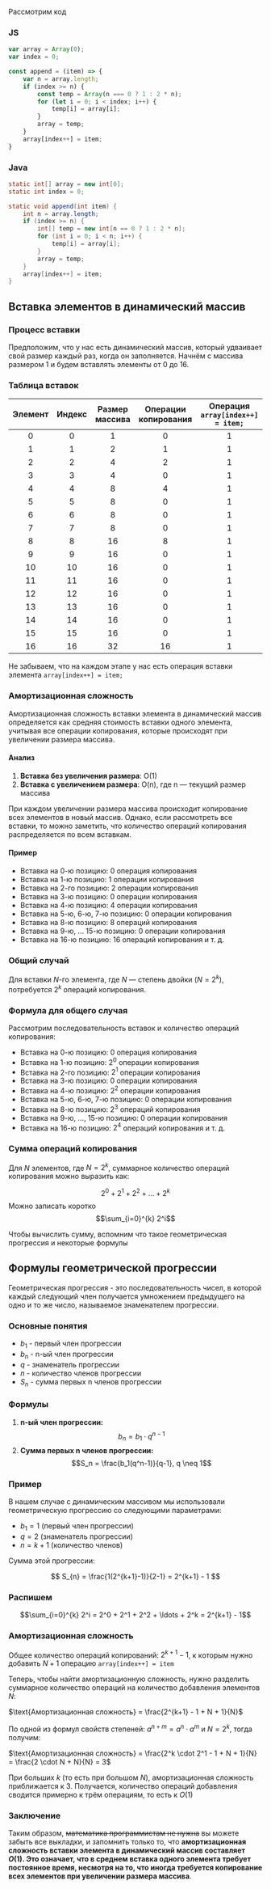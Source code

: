 
Рассмотрим код

### JS
```js
var array = Array(0);
var index = 0;

const append = (item) => {
    var n = array.length;
    if (index >= n) {
        const temp = Array(n === 0 ? 1 : 2 * n);
        for (let i = 0; i < index; i++) {
            temp[i] = array[i];
        }
        array = temp;
    }
    array[index++] = item;
}
```

### Java
```java
static int[] array = new int[0];
static int index = 0;

static void append(int item) {
    int n = array.length;
    if (index >= n) {
        int[] temp = new int[n == 0 ? 1 : 2 * n];
        for (int i = 0; i < n; i++) {
            temp[i] = array[i];
        }
        array = temp;
    }
    array[index++] = item;
}
```

## Вставка элементов в динамический массив

### Процесс вставки

Предположим, что у нас есть динамический массив, который удваивает свой размер каждый раз, когда он заполняется. Начнём с массива размером 1 и будем вставлять элементы от 0 до 16.

### Таблица вставок

| Элемент | Индекс | Размер массива | Операции копирования | Операция `array[index++] = item;` |
|:-------:|:------:|:--------------:|:--------------------:|:---------------------------------:|
|    0    |   0    |       1        |          0           |                 1                 |
|    1    |   1    |       2        |          1           |                 1                 |
|    2    |   2    |       4        |          2           |                 1                 |
|    3    |   3    |       4        |          0           |                 1                 |
|    4    |   4    |       8        |          4           |                 1                 |
|    5    |   5    |       8        |          0           |                 1                 |
|    6    |   6    |       8        |          0           |                 1                 |
|    7    |   7    |       8        |          0           |                 1                 |
|    8    |   8    |       16       |          8           |                 1                 |
|    9    |   9    |       16       |          0           |                 1                 |
|   10    |   10   |       16       |          0           |                 1                 |
|   11    |   11   |       16       |          0           |                 1                 |
|   12    |   12   |       16       |          0           |                 1                 |
|   13    |   13   |       16       |          0           |                 1                 |
|   14    |   14   |       16       |          0           |                 1                 |
|   15    |   15   |       16       |          0           |                 1                 |
|   16    |   16   |       32       |          16          |                 1                 |

Не забываем, что на каждом этапе у нас есть операция вставки элемента `array[index++] = item;`

### Амортизационная сложность

Амортизационная сложность вставки элемента в динамический массив определяется как средняя стоимость вставки одного элемента, учитывая все операции копирования, которые происходят при увеличении размера массива.

#### Анализ

1. **Вставка без увеличения размера**: O(1)
2. **Вставка с увеличением размера**: O(n), где n — текущий размер массива

При каждом увеличении размера массива происходит копирование всех элементов в новый массив. Однако, если рассмотреть все вставки, то можно заметить, что количество операций копирования распределяется по всем вставкам.

#### Пример

- Вставка на 0-ю позицию: 0 операция копирования
- Вставка на 1-ю позицию: 1 операции копирования
- Вставка на 2-го позицию: 2 операции копирования
- Вставка на 3-ю позицию: 0 операции копирования
- Вставка на 4-ю позицию: 4 операции копирования
- Вставка на 5-ю, 6-ю, 7-ю позицию: 0 операции копирования
- Вставка на 8-ю позицию: 8 операций копирования
- Вставка на 9-ю, ... 15-ю позицию: 0 операции копирования
- Вставка на 16-ю позицию: 16 операций копирования
и т. д.

### Общий случай

Для вставки $N$-го элемента, где $N$ — степень двойки ($N = 2^k$), потребуется $2^k$ операций копирования.

### Формула для общего случая

Рассмотрим последовательность вставок и количество операций копирования:

- Вставка на 0-ю позицию: 0 операция копирования
- Вставка на 1-ю позицию: $2^0$ операции копирования
- Вставка на 2-го позицию: $2^1$ операции копирования
- Вставка на 3-ю позицию: 0 операции копирования
- Вставка на 4-ю позицию: $2^2$ операции копирования
- Вставка на 5-ю, 6-ю, 7-ю позицию: 0 операции копирования
- Вставка на 8-ю позицию: $2^3$ операций копирования
- Вставка на 9-ю, ..., 15-ю позицию: 0 операции копирования
- Вставка на 16-ю позицию: $2^4$ операций копирования
и т. д.

### Сумма операций копирования

Для $N$ элементов, где $N = 2^k$, суммарное количество операций копирования можно выразить как: 

$$2^0 + 2^1 + 2^2 + \ldots + 2^k$$
Можно записать коротко
$$\sum_{i=0}^{k} 2^i$$


Чтобы вычислить сумму, вспомним что такое геометрическая прогрессия и некоторые формулы
## Формулы геометрической прогрессии

Геометрическая прогрессия - это последовательность чисел, в которой каждый следующий член получается умножением предыдущего на одно и то же число, называемое знаменателем прогрессии.

### Основные понятия

- $b_1$ - первый член прогрессии
- $b_n$ - n-ый член прогрессии
- $q$ - знаменатель прогрессии
- $n$ - количество членов прогрессии
- $S_n$ - сумма первых n членов прогрессии

### Формулы

1. **n-ый член прогрессии:** $$b_n = b_1 \cdot q^{n-1}$$
2. **Сумма первых n членов прогрессии:**   $$S_n = \frac{b_1(q^n-1)}{q-1}, q \neq 1$$
### Пример

В нашем случае с динамическим массивом мы использовали геометрическую прогрессию со следующими параметрами:

- $b_1 = 1$ (первый член прогрессии)
- $q = 2$ (знаменатель прогрессии)
- $n = k+1$ (количество членов)

Сумма этой прогрессии:

$$ S_{n} = \frac{1(2^{k+1}-1)}{2-1} = 2^{k+1} - 1 $$

### Распишем
$$\sum_{i=0}^{k} 2^i = 2^0 + 2^1 + 2^2 + \ldots + 2^k = 2^{k+1} - 1$$ 

### Амортизационная сложность

Общее количество операций копирований: $2^{k+1} - 1$, к которым нужно добавить $N+1$ операцию `array[index++] = item`

Теперь, чтобы найти амортизационную сложность, нужно разделить суммарное количество операций на количество добавления элементов $N$:

$\text{Амортизационная сложность} = \frac{2^{k+1} - 1 + N + 1}{N}$

По одной из формул свойств степеней: $a^{n+m} = a^n \cdot a^m$ и $N = 2^k$, тогда получим:

$\text{Амортизационная сложность} = \frac{2^k \cdot 2^1 - 1 + N + 1}{N} = \frac{2 \cdot N + N}{N} = 3$

При больших $k$ (то есть при большом $N$), амортизационная сложность приближается к 3. 
Получается, количество операций добавления сводится примерно к трём операциям, то есть к $O(1)$

### Заключение

Таким образом, ~~математика программистам не нужна~~ вы можете забыть все выкладки, и запомнить только то, что **амортизационная сложность вставки элемента в динамический массив составляет $O(1)$. Это означает, что в среднем вставка одного элемента требует постоянное время, несмотря на то, что иногда требуется копирование всех элементов при увеличении размера массива**.
